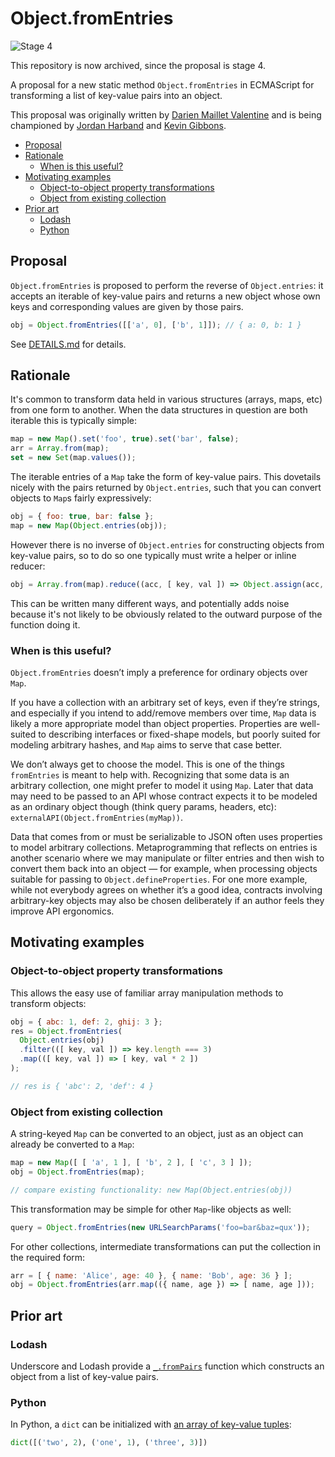 # Object.fromEntries

![Stage 4](https://badges.aleen42.com/src/tc39_5.svg)

This repository is now archived, since the proposal is stage 4.

A proposal for a new static method `Object.fromEntries` in ECMAScript for transforming a list of key-value pairs into an object.

This proposal was originally written by [Darien Maillet Valentine](https://github.com/bathos) and is being championed by [Jordan Harband](https://github.com/ljharb) and [Kevin Gibbons](https://github.com/bakkot).

<!-- MarkdownTOC autolink=true -->

- [Proposal](#proposal)
- [Rationale](#rationale)
  - [When is this useful?](#when-is-this-useful)
- [Motivating examples](#motivating-examples)
  - [Object-to-object property transformations](#object-to-object-property-transformations)
  - [Object from existing collection](#object-from-existing-collection)
- [Prior art](#prior-art)
  - [Lodash](#lodash)
  - [Python](#python)

<!-- /MarkdownTOC -->

## Proposal

`Object.fromEntries` is proposed to perform the reverse of `Object.entries`: it accepts an iterable of key-value pairs and returns a new object whose own keys and corresponding values are given by those pairs.

```js
obj = Object.fromEntries([['a', 0], ['b', 1]]); // { a: 0, b: 1 }
```

See [DETAILS.md](https://github.com/bakkot/object-from-entries/blob/master/DETAILS.md) for details.


## Rationale

It's common to transform data held in various structures (arrays, maps, etc) from one form to another. When the data structures in question are both iterable this is typically simple:

```js
map = new Map().set('foo', true).set('bar', false);
arr = Array.from(map);
set = new Set(map.values());
```

The iterable entries of a `Map` take the form of key-value pairs. This dovetails nicely with the pairs returned by `Object.entries`, such that you can convert objects to `Map`s fairly expressively:

```js
obj = { foo: true, bar: false };
map = new Map(Object.entries(obj));
```

However there is no inverse of `Object.entries` for constructing objects from key-value pairs, so to do so one typically must write a helper or inline reducer:

```js
obj = Array.from(map).reduce((acc, [ key, val ]) => Object.assign(acc, { [key]: val }), {});
```

This can be written many different ways, and potentially adds noise because it's not likely to be obviously related to the outward purpose of the function doing it.

### When is this useful?

`Object.fromEntries` doesn’t imply a preference for ordinary objects over `Map`.

If you have a collection with an arbitrary set of keys, even if they’re strings,
and especially if you intend to add/remove members over time, `Map` data is
likely a more appropriate model than object properties. Properties are
well-suited to describing interfaces or fixed-shape models, but poorly suited
for modeling arbitrary hashes, and `Map` aims to serve that case better.

We don’t always get to choose the model. This is one of the things `fromEntries`
is meant to help with. Recognizing that some data is an arbitrary collection,
one might prefer to model it using `Map`. Later that data may need to be passed
to an API whose contract expects it to be modeled as an ordinary object though
(think query params, headers, etc): `externalAPI(Object.fromEntries(myMap))`.

Data that comes from or must be serializable to JSON often uses properties to
model arbitrary collections. Metaprogramming that reflects on entries is another
scenario where we may manipulate or filter entries and then wish to convert them
back into an object — for example, when processing objects suitable for passing
to `Object.defineProperties`. For one more example, while not everybody agrees
on whether it’s a good idea, contracts involving arbitrary-key objects may also
be chosen deliberately if an author feels they improve API ergonomics.

## Motivating examples

### Object-to-object property transformations

This allows the easy use of familiar array manipulation methods to transform objects:

```js
obj = { abc: 1, def: 2, ghij: 3 };
res = Object.fromEntries(
  Object.entries(obj)
  .filter(([ key, val ]) => key.length === 3)
  .map(([ key, val ]) => [ key, val * 2 ])
);

// res is { 'abc': 2, 'def': 4 }
```

### Object from existing collection

A string-keyed `Map` can be converted to an object, just as an object can already be converted to a `Map`:

```js
map = new Map([ [ 'a', 1 ], [ 'b', 2 ], [ 'c', 3 ] ]);
obj = Object.fromEntries(map);

// compare existing functionality: new Map(Object.entries(obj))
```

This transformation may be simple for other `Map`-like objects as well:

```js
query = Object.fromEntries(new URLSearchParams('foo=bar&baz=qux'));
```

For other collections, intermediate transformations can put the collection in the required form:

```js
arr = [ { name: 'Alice', age: 40 }, { name: 'Bob', age: 36 } ];
obj = Object.fromEntries(arr.map(({ name, age }) => [ name, age ]));
```

## Prior art

### Lodash

Underscore and Lodash provide a [`_.fromPairs`](https://lodash.com/docs/4.17.4#fromPairs) function which constructs an object from a list of key-value pairs.

### Python

In Python, a `dict` can be initialized with [an array of key-value tuples](https://docs.python.org/3/library/stdtypes.html#dict):

```python
dict([('two', 2), ('one', 1), ('three', 3)])
```
